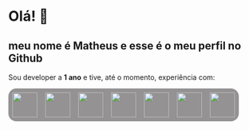 # Olá! 🐸

## meu nome é Matheus e esse é o meu perfil no Github

Sou developer a **1 ano** e tive, até o momento, experiência com:

<div style='background-color: #949292; display: flex; gap: 16px; width: fit-content; border-radius: 16px; padding: 8px'>
<img src="https://cdn-icons-png.flaticon.com/512/154/154878.png" width="50px" >
<img src="https://mgridtech.com/wp-content/uploads/2021/02/oracle-db.png" width="50px" style="border">
<img src="https://upload.wikimedia.org/wikipedia/commons/thumb/a/a7/React-icon.svg/1200px-React-icon.svg.png" width="50px">
<img src="https://static-00.iconduck.com/assets.00/next-js-icon-512x512-zuauazrk.png" width="50px" >
<img src="https://upload.wikimedia.org/wikipedia/commons/9/91/Electron_Software_Framework_Logo.svg" width="50px" style="border">
<img src="https://cdn-icons-png.flaticon.com/512/5968/5968292.png" width="50px" style="border">
<img src="https://cdn-icons-png.flaticon.com/512/5968/5968242.png" width="50px" style="border">
</div>
<br>
